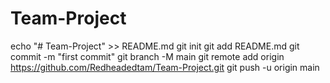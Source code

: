 # Team-Project
echo "# Team-Project" >> README.md
git init
git add README.md
git commit -m "first commit"
git branch -M main
git remote add origin https://github.com/Redheadedtam/Team-Project.git
git push -u origin main
